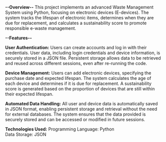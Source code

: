 ****--Overview--****
This project implements an advanced Waste Management System using Python, focusing on electronic devices (E-devices). The system tracks the lifespan of electronic items, determines when they are due for replacement, and calculates a sustainability score to promote responsible e-waste management.


**--Features--**

**User Authentication:**
Users can create accounts and log in with their credentials.
User data, including login credentials and device information, is securely stored in a JSON file.
Persistent storage allows data to be retrieved and reused across different sessions, even after re-running the code.

**Device Management:**
Users can add electronic devices, specifying the purchase date and expected lifespan.
The system calculates the age of each device and determines if it is due for replacement.
A sustainability score is generated based on the proportion of devices that are still within their expected lifespan.

**Automated Data Handling:**
All user and device data is automatically saved in JSON format, enabling persistent storage and retrieval without the need for external databases.
The system ensures that the data provided is securely stored and can be accessed or modified in future sessions.


****Technologies Used:****
Programming Language: Python               
Data Storage: JSON

